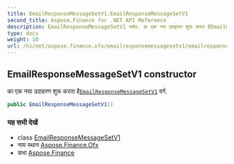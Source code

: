 ```yaml
---
title: EmailResponseMessageSetV1.EmailResponseMessageSetV1
second_title: Aspose.Finance for .NET API Reference
description: EmailResponseMessageSetV1 नर्मत. क एक नय उदहरण शुरू करत हैEmailResponseMessageSetV1 वर्ग.
type: docs
weight: 10
url: /hi/net/aspose.finance.ofx/emailresponsemessagesetv1/emailresponsemessagesetv1/
---
```

## EmailResponseMessageSetV1 constructor

का एक नया उदाहरण शुरू करता है[`EmailResponseMessageSetV1`](../) वर्ग.

```csharp
public EmailResponseMessageSetV1()
```

### यह सभी देखें

* class [EmailResponseMessageSetV1](../)
* नाम स्थान [Aspose.Finance.Ofx](../../emailresponsemessagesetv1/)
* सभा [Aspose.Finance](../../../)


